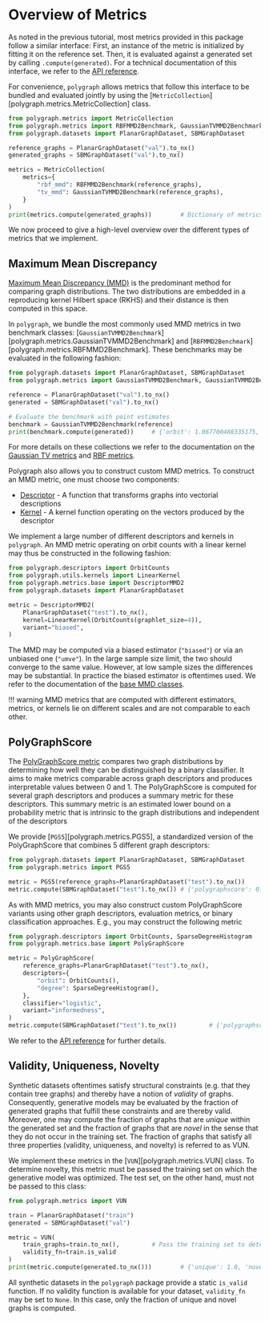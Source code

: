 # Overview of Metrics

As noted in the previous tutorial, most metrics provided in this package follow a similar interface:
First, an instance of the metric is initialized by fitting it on the reference set.
Then, it is evaluated against a generated set by calling `.compute(generated)`.
For a technical documentation of this interface, we refer to the [API reference](../api_reference/metrics/interface.md).

For convenience, `polygraph` allows metrics that follow this interface to be bundled and evaluated jointly by using the [`MetricCollection`][polygraph.metrics.MetricCollection] class.

```python
from polygraph.metrics import MetricCollection
from polygraph.metrics import RBFMMD2Benchmark, GaussianTVMMD2Benchmark
from polygraph.datasets import PlanarGraphDataset, SBMGraphDataset

reference_graphs = PlanarGraphDataset("val").to_nx()
generated_graphs = SBMGraphDataset("val").to_nx()

metrics = MetricCollection(
    metrics={
        "rbf_mmd": RBFMMD2Benchmark(reference_graphs),
        "tv_mmd": GaussianTVMMD2Benchmark(reference_graphs),
    }
)
print(metrics.compute(generated_graphs))        # Dictionary of metrics
```

We now proceed to give a high-level overview over the different types of metrics that we implement.

## Maximum Mean Discrepancy

[Maximum Mean Discrepancy (MMD)](../api_reference/metrics/mmd.md) is the predominant method for comparing graph distributions.
The two distributions are embedded in a reproducing kernel Hilbert space (RKHS) and their distance is then computed in this space.

In `polygraph`, we bundle the most commonly used MMD metrics in two benchmark classes: [`GaussianTVMMD2Benchmark`][polygraph.metrics.GaussianTVMMD2Benchmark] and [`RBFMMD2Benchmark`][polygraph.metrics.RBFMMD2Benchmark]. These benchmarks may be evaluated in the following fashion:

```python
from polygraph.datasets import PlanarGraphDataset, SBMGraphDataset
from polygraph.metrics import GaussianTVMMD2Benchmark, GaussianTVMMD2BenchmarkInterval

reference = PlanarGraphDataset("val").to_nx()
generated = SBMGraphDataset("val").to_nx()

# Evaluate the benchmark with point estimates
benchmark = GaussianTVMMD2Benchmark(reference)
print(benchmark.compute(generated))     # {'orbit': 1.067700488335175, 'clustering': 0.32549637224264394, 'degree': 0.3375409762261701, 'spectral': 0.0830197437100697}
```

For more details on these collections we refer to the documentation on the [Gaussian TV metrics](../metrics/gaussian_tv_mmd.md) and [RBF metrics](../metrics/rbf_mmd.md).

Polygraph also allows you to construct custom MMD metrics. To construct an MMD metric, one must choose two components:

- [Descriptor](../api_reference/utils/graph_descriptors.md) - A function that transforms graphs into vectorial descriptions
- [Kernel](../api_reference/utils/graph_kernels.md) - A kernel function operating on the vectors produced by the descriptor

We implement a large number of different descriptors and kernels in `polygraph`.
An MMD metric operating on orbit counts with a linear kernel may thus be constructed in the following fashion:

```python
from polygraph.descriptors import OrbitCounts
from polygraph.utils.kernels import LinearKernel
from polygraph.metrics.base import DescriptorMMD2
from polygraph.datasets import PlanarGraphDataset

metric = DescriptorMMD2(
    PlanarGraphDataset("test").to_nx(),
    kernel=LinearKernel(OrbitCounts(graphlet_size=4)),
    variant="biased",
)
```

The MMD may be computed via a biased estimator (`"biased"`) or via an unbiased one (`"umve"`).
In the large sample size limit, the two should converge to the same value. However, at low sample sizes the differences may be substantial.
In practice the biased estimator is oftentimes used. We refer to the documentation of the [base MMD classes](../api_reference/metrics/mmd.md).


!!! warning
    MMD metrics that are computed with different estimators, metrics, or kernels lie on different scales and are not comparable to each other.

## PolyGraphScore

The [PolyGraphScore metric](../api_reference/metrics/polygraphscore.md) compares two graph distributions by determining how well they can be distinguished by a binary classifier.
It aims to make metrics comparable across graph descriptors and produces interpretable values between 0 and 1.
The PolyGraphScore is computed for several graph descriptors and produces a summary metric for these descriptors.
This summary metric is an estimated lower bound on a probability metric that is intrinsic to the graph distributions and independent of the descriptors

We provide [`PGS5`][polygraph.metrics.PGS5], a standardized version of the PolyGraphScore that combines 5 different graph descriptors:

```python
from polygraph.datasets import PlanarGraphDataset, SBMGraphDataset
from polygraph.metrics import PGS5

metric = PGS5(reference_graphs=PlanarGraphDataset("test").to_nx())
metric.compute(SBMGraphDataset("test").to_nx()) # {'polygraphscore': 0.999301797449604, 'polygraphscore_descriptor': 'degree', 'subscores': {'orbit': 0.9986018004713674, 'clustering': 0.9933180272388359, 'degree': 0.999301797449604, 'spectral': 0.9690467491487502, 'gin': 0.9984711185804029}}
```

As with MMD metrics, you may also construct custom PolyGraphScore variants using other graph descriptors, evaluation metrics, or binary classification approaches.
E.g., you may construct the following metric

```python
from polygraph.descriptors import OrbitCounts, SparseDegreeHistogram
from polygraph.metrics.base import PolyGraphScore

metric = PolyGraphScore(
    reference_graphs=PlanarGraphDataset("test").to_nx(),
    descriptors={
        "orbit": OrbitCounts(),
        "degree": SparseDegreeHistogram(),
    },
    classifier="logistic",
    variant="informedness",
)
metric.compute(SBMGraphDataset("test").to_nx())         # {'polygraphscore': 0.9, 'polygraphscore_descriptor': 'orbit', 'subscores': {'orbit': 0.9, 'degree': 0.9}}
```

We refer to the [API reference](../api_reference/metrics/polygraphscore.md) for further details.

## Validity, Uniqueness, Novelty

Synthetic datasets oftentimes satisfy structural constraints (e.g. that they contain tree graphs) and thereby have a notion of *validity* of graphs.
Consequently, generative models may be evaluated by the fraction of generated graphs that fulfill these constraints and are thereby valid.
Moreover, one may compute the fraction of graphs that are *unique* within the generated set and the fraction of graphs that are *novel* in the sense
that they do not occur in the training set. The fraction of graphs that satisfy all three properties (validity, uniqueness, and novelty) is referred to as VUN.

We implement these metrics in the [`VUN`][polygraph.metrics.VUN] class.
To determine novelty, this metric must be passed the training set on which the generative model was optimized. The test set, on the other hand, must not be passed to this class:

```python
from polygraph.metrics import VUN

train = PlanarGraphDataset("train")
generated = SBMGraphDataset("val")

metric = VUN(
    train_graphs=train.to_nx(),         # Pass the training set to determine novelty
    validity_fn=train.is_valid
)
print(metric.compute(generated.to_nx()))        # {'unique': 1.0, 'novel': 1.0, 'unique_novel': 1.0, 'valid': 0.0, 'valid_unique_novel': 0.0, 'valid_novel': 0.0, 'valid_unique': 0.0}
```

All synthetic datasets in the `polygraph` package provide a static `is_valid` function.
If no validity function is available for your dataset, `validity_fn` may be set to `None`. In this case, only the fraction of unique and novel graphs is computed.
